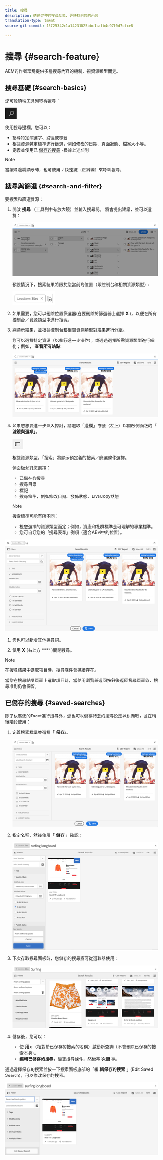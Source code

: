 ```yaml
---
title: 搜尋
description: 透過完整的搜尋功能，更快找到您的內容
translation-type: tm+mt
source-git-commit: 16725342c1a14231025bbc1bafb4c97f0d7cfce8

---
```



# 搜尋 {#search-feature}

AEM的作者環境提供多種搜尋內容的機制，視資源類型而定。

## 搜尋基礎 {#search-basics}

您可從頂端工具列取得搜尋：

![搜尋按鈕](/help/sites-cloud/authoring/assets/search-button.png)

使用搜尋邊欄，您可以：

* 搜尋特定關鍵字、路徑或標籤
* 根據資源特定標準進行篩選，例如修改的日期、頁面狀態、檔案大小等。
* 定義並使用已 [儲存的搜尋](#saved-searches) -根據上述准則

>[!NOTE]
>
>當搜尋邊欄顯示時，也可使用 `/` 快速鍵（正斜線）來呼叫搜尋。

## 搜尋與篩選 {#search-and-filter}

要搜索和篩選資源：

1. 開啟 **搜尋** （工具列中有放大鏡）並輸入搜尋詞。 將會提出建議，並可以選擇：

   ![搜尋期限](/help/sites-cloud/authoring/assets/search-term.png)

   預設情況下，搜索結果將限於您當前的位置（即控制台和相關資源類型）:

   ![搜尋位置](/help/sites-cloud/authoring/assets/search-term-location.png)

1. 如果需要，您可以刪除位置篩選器(在要刪除的篩選器上選擇 **X** )，以便在所有控制台／資源類型中進行搜索。
1. 將顯示結果，並根據控制台和相關資源類型對結果進行分組。

   您可以選擇特定資源（以執行進一步操作），或通過選擇所需資源類型進行細化；例如， **查看所有站點**:

   ![搜尋結果](/help/sites-cloud/authoring/assets/search-results.png)

1. 如果您想要進一步深入探討，請選取「邊欄」符號（左上）以開啟側面板的「 **濾鏡與選項」**。

   ![邊欄按鈕](/help/sites-cloud/authoring/assets/rail-button.png)

   根據資源類型，「搜索」將顯示預定義的搜索／篩選條件選擇。

   側面板允許您選擇：

   * 已儲存的搜尋
   * 搜尋目錄
   * 標記
   * 搜尋條件，例如修改日期、發佈狀態、LiveCopy狀態
   >[!NOTE]
   >
   >搜索標準可能有所不同：
   >
   >* 視您選擇的資源類型而定；例如，資產和社群標準是可理解的專業標準。
   >* 您可自訂您的「搜尋表單」例項（適合AEM中的位置）。

<!--
  >* Your instance as the [Search Forms](/help/sites-administering/search-forms.md) can be customized (appropriate to the location within AEM).
  -->

![搜尋側面板](/help/sites-cloud/authoring/assets/search-side-panel.png)

1. 您也可以新增其他搜尋詞。

1. 使用 **X** (右上方 **** )關閉搜尋。

>[!NOTE]
>
>在搜尋結果中選取項目時，搜尋條件會持續存在。
>
>當您在搜尋結果頁面上選取項目時，當使用瀏覽器返回按鈕後返回搜尋頁面時，搜尋准則仍會保留。

## 已儲存的搜尋 {#saved-searches}

除了依廣泛的Facet進行搜尋外，您也可以儲存特定的搜尋設定以供擷取，並在稍後階段使用：

1. 定義搜索標準並選擇「 **保存**」。

   ![儲存搜尋](/help/sites-cloud/authoring/assets/search-side-panel.png)

1. 指定名稱，然後使用「 **儲存** 」確認：

   ![使用名稱保存搜索](/help/sites-cloud/authoring/assets/search-save-name.png)

1. 下次存取搜尋面板時，您儲存的搜尋將可從選取器使用：

   ![儲存的搜尋](/help/sites-cloud/authoring/assets/saved-searches.png)

1. 儲存後，您可以：

   * 使 **用x** （相對於已保存的搜索的名稱）啟動新查詢（不會刪除已保存的搜索本身）。
   * **編輯已儲存的搜尋**，變更搜尋條件，然後再 **次儲** 存。

通過選擇保存的搜索並按一下搜索面板底部的「編 **輯保存的搜索** 」(Edit Saved Search)，可以修改保存的搜索。

![修改保存的搜索](/help/sites-cloud/authoring/assets/saved-searches-modify.png)
